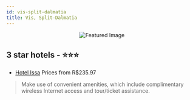 ```yaml
---
id: vis-split-dalmatia
title: Vis, Split-Dalmatia
---
```


<center><img src="https://i.travelapi.com/hotels/3000000/2120000/2113500/2113429/ec1061db_z.jpg" alt="Featured Image" /></center>


##  3 star hotels - ⭐️⭐️⭐️

-    [Hotel Issa](https://us.hurb.com/hotels/vis/hotel-issa-JNP-JP886625?cmp=18055) Prices from R$235.97
   > Make use of convenient amenities, which include complimentary wireless Internet access and tour/ticket assistance.

